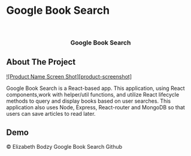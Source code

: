 # Google Book Search


<!-- PROJECT LOGO -->
<br />
<p align="center">
  <a href="https://github.com/elizabethbodzy/GoogleBookSearch">
  </a>
  

  <h3 align="center">Google Book Search</h3>


<!-- ABOUT THE PROJECT -->
## About The Project

[![Product Name Screen Shot][product-screenshot]](./images/img.png)

 Google Book Search is a React-based app. This application, using React components,work with helper/util functions, and utilize React lifecycle methods to query and display books based on user searches. This application also uses Node, Express, React-router and MongoDB so that users can save articles to read later.


<!-- DEMO -->
## Demo

<p align="center">
  <a href="https://github.com/elizabethbodzy/GoogleBookSearch">
  </a>

<Footer>
    &copy; Elizabeth Bodzy Google Book Search Github
</Footer>